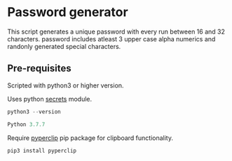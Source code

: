 # Password generator

This script generates a unique password with every run between 16 and 32 characters. password includes atleast 3 upper case alpha numerics and randonly generated special characters.

## Pre-requisites

Scripted with python3 or higher version.

Uses python [secrets](https://docs.python.org/3.6/library/secrets.html) module.

``` python
python3 --version

Python 3.7.7
```

Require [pyperclip](https://pypi.org/project/pyperclip/) pip package for clipboard functionality.

``` python
pip3 install pyperclip
```
